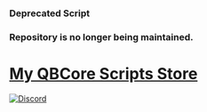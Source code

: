 ### Deprecated Script
### Repository is no longer being maintained.

# [My QBCore Scripts Store](https://osmfx.tebex.io)
<a href="https://discord.gg/8HCQcgwEWK" rel="some text">![Discord](https://discordapp.com/api/guilds/816584206838398997/widget.png?style=banner2)</a>
